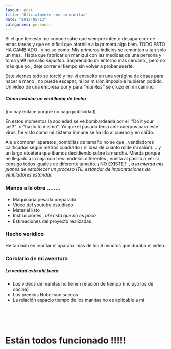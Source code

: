 ```yaml
---
layout: post
title: "Oficialmente soy un manitas"
date: "2012-05-13"
categories: personal
---
```


Si el que lee esto me conoce sabe que siempre intento desaparecer de estas tareas y que es difícil que atornille a la primera algo bien. TODO ESTO HA CAMBIADO , y no se como. Mis primeros indicios se remontan a tan solo un mes.  Había que fabricar un maniquí con las medidas de una persona y toma yá!!! me salio _niquelao_. Sorprendido mi entorno más cercano , pero no más que yo , deje correr el tiempo sin volver a probar suerte.

Este viernes todo se torció y me vi envuelto en una vorágine de cosas para hacer a mano , no puede escapar, ni los misión imposible hubieran podido. Un vídeo de una empresa por y para _"manitas"_ se cruzó en mi camino.

##### Cómo instalar un ventilador de techo

(no hay enlace porque no hago publicidad)

En estos momentos la sociedad se ve bombardeada por el  "Do it your self!"  o "hazlo tu mismo". Yo que el pasado tenia anti-cuerpos para este virus, he visto como mi sistema inmune se ha ido al cuerno y en caído.

Ale a comprar  aparatos ,bombillas de tamaño no se que , ventiladores calificados según metros cuadrado ( ni idea de cuanto mide mi salón).... y un largo etcétera que íbamos decidiendo sobre la marcha. Mierda porque he llegado a la caja con tres modelos diferentes , vuelta al pasillo a ver si consigo todos iguales de diferente tamaño. ¡ NO EXISTE !  , _a la mierda mis planes de establecer un proceso ITIL estándar de implantaciones de ventiladores estándar._

### Manos a la obra ........

- Maquinaria pesada preparada
- Vídeo del youtube estudiado
- Material listo
- Instrucciones , _ahí está que no es poco_
- Estimaciones del proyecto realizadas

### Hecho verídico

He tardado en montar el aparato  más de los 6 minutos que duraba el vídeo.

### Corolario de mi aventura

##### La verdad esta ahí fuera

- Los vídeos de manitas no tienen relación de tiempo (incluyo los de cocina)
- Los premios Nobel son suecos
- La relación espacio tiempo de los manitas no es aplicable a mí

 

 

# Están todos funcionado !!!!!
